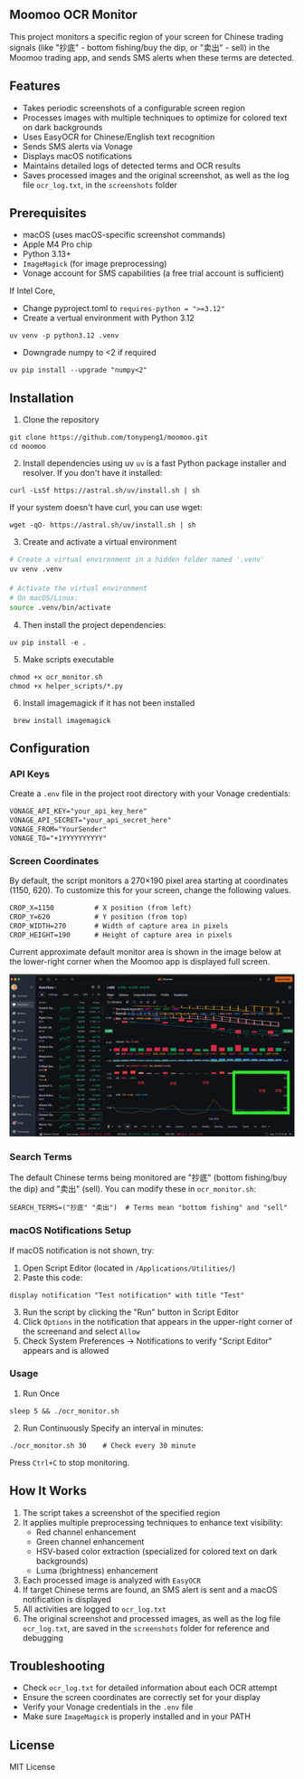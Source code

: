 ## Moomoo OCR Monitor
This project monitors a specific region of your screen for Chinese trading signals (like "抄底" - bottom fishing/buy the dip, or "卖出" - sell) in the Moomoo trading app, and sends SMS alerts when these terms are detected.

## Features
- Takes periodic screenshots of a configurable screen region
- Processes images with multiple techniques to optimize for colored text on dark backgrounds
- Uses EasyOCR for Chinese/English text recognition
- Sends SMS alerts via Vonage
- Displays macOS notifications
- Maintains detailed logs of detected terms and OCR results
- Saves processed images and the original screenshot, as well as the log file `ocr_log.txt`, in the `screenshots` folder

## Prerequisites
- macOS (uses macOS-specific screenshot commands)
- Apple M4 Pro chip
- Python 3.13+  
- `ImageMagick` (for image preprocessing)
- Vonage account for SMS capabilities (a free trial account is sufficient) 

If Intel Core, 
- Change pyproject.toml to `requires-python = ">=3.12"`
- Create a vertual environment with Python 3.12
```
uv venv -p python3.12 .venv
```
- Downgrade numpy to <2 if required
```
uv pip install --upgrade "numpy<2"
```

## Installation
1. Clone the repository
```
git clone https://github.com/tonypeng1/moomoo.git
cd moomoo
```

2. Install dependencies using uv
`uv` is a fast Python package installer and resolver. If you don't have it installed:
```
curl -LsSf https://astral.sh/uv/install.sh | sh
```

If your system doesn't have curl, you can use wget:
```
wget -qO- https://astral.sh/uv/install.sh | sh
```

3. Create and activate a virtual environment

```bash
# Create a virtual environment in a hidden folder named '.venv'
uv venv .venv

# Activate the virtual environment
# On macOS/Linux:
source .venv/bin/activate
```

4. Then install the project dependencies:
```
uv pip install -e .
```

5. Make scripts executable
```
chmod +x ocr_monitor.sh
chmod +x helper_scripts/*.py
```

6. Install imagemagick if it has not been installed
```
 brew install imagemagick
```

## Configuration
### API Keys
Create a `.env` file in the project root directory with your Vonage credentials:
```
VONAGE_API_KEY="your_api_key_here"
VONAGE_API_SECRET="your_api_secret_here"
VONAGE_FROM="YourSender"
VONAGE_TO="+1YYYYYYYYYY"
```

### Screen Coordinates
By default, the script monitors a 270×190 pixel area starting at coordinates (1150, 620). To customize this for your screen, change the following values.
```
CROP_X=1150          # X position (from left)
CROP_Y=620           # Y position (from top)
CROP_WIDTH=270       # Width of capture area in pixels
CROP_HEIGHT=190      # Height of capture area in pixels
```
Current approximate default monitor area is shown in the image below at the lower-right corner when the Moomoo app is displayed full screen. 

![](images/IMG_7705_copy.png "Moomoo app full screen")

### Search Terms
The default Chinese terms being monitored are "抄底" (bottom fishing/buy the dip) and "卖出" (sell). You can modify these in `ocr_monitor.sh`:
```
SEARCH_TERMS=("抄底" "卖出")  # Terms mean "bottom fishing" and "sell"
```

### macOS Notifications Setup
If macOS notification is not shown, try:

1. Open Script Editor (located in `/Applications/Utilities/`)
2. Paste this code:
```applescript
display notification "Test notification" with title "Test"
```
3. Run the script by clicking the "Run" button in Script Editor
4. Click `Options` in the notification that appears in the upper-right corner of the screenand and select `Allow` 
5. Check System Preferences → Notifications to verify "Script Editor" appears and is allowed

### Usage
1. Run Once
```
sleep 5 && ./ocr_monitor.sh
```

2. Run Continuously
Specify an interval in minutes:
```
./ocr_monitor.sh 30    # Check every 30 minute
```
Press `Ctrl+C` to stop monitoring.

## How It Works
1. The script takes a screenshot of the specified region
2. It applies multiple preprocessing techniques to enhance text visibility:
   - Red channel enhancement
   - Green channel enhancement
   - HSV-based color extraction (specialized for colored text on dark backgrounds)
   - Luma (brightness) enhancement
3. Each processed image is analyzed with `EasyOCR`
4. If target Chinese terms are found, an SMS alert is sent and a macOS notification is displayed
5. All activities are logged to `ocr_log.txt`
6. The original screenshot and processed images, as well as the log file `ocr_log.txt`, are saved in the `screenshots` folder for reference and debugging

## Troubleshooting
- Check `ocr_log.txt` for detailed information about each OCR attempt
- Ensure the screen coordinates are correctly set for your display
- Verify your Vonage credentials in the `.env` file
- Make sure `ImageMagick` is properly installed and in your PATH

## License
MIT License